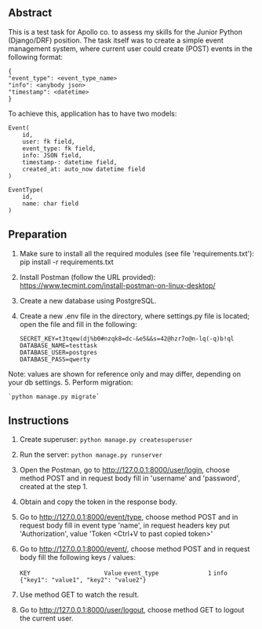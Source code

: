 Abstract
--------
This is a test task for Apollo co. to assess my skills for the Junior Python (Django/DRF) position.
The task itself was to create a simple event management system, where current user could create (POST) events in the following format:
    
    {
    "event_type": <event_type_name>
    "info": <anybody json>
    "timestamp": <datetime>
    }
    
To achieve this, application has to have two models:
    
    Event(
        id, 
        user: fk field, 
        event_type: fk field, 
        info: JSON field, 
        timestamp-: datetime field, 
        created_at: auto_now datetime field
    ) 
    
    EventType(
        id, 
        name: char field
    )

Preparation
----------
1. Make sure to install all the required modules (see file 'requirements.txt'):
pip install -r requirements.txt
2. Install Postman (follow the URL provided):
https://www.tecmint.com/install-postman-on-linux-desktop/
3. Create a new database using PostgreSQL.
4. Create a new .env file in the directory, where settings.py file is located; open the file and fill in the following:
    
    `SECRET_KEY=t3tqew(dj%b0#nzqk8=dc-&e5&&s=42@hzr7o@n-lq(-q)b!ql`  
    `DATABASE_NAME=testtask`  
    `DATABASE_USER=postgres`  
    `DATABASE_PASS=qwerty`  
    
Note: values are shown for reference only and may differ, depending on your db settings. 
5. Perform migration:

    `python manage.py migrate`

Instructions
------------
1. Create superuser:
    `python manage.py createsuperuser`
2. Run the server:
    `python manage.py runserver`
3. Open the Postman, go to http://127.0.0.1:8000/user/login, choose method POST and in request body fill in 'username' and 'password', created at the step 1.
4. Obtain and copy the token in the response body.
5. Go to http://127.0.0.1:8000/event/type, choose method POST and in request body fill in event type 'name', in request headers key put 'Authorization', value 'Token <Ctrl+V to past copied token>'
6. Go to http://127.0.0.1:8000/event/, choose method POST and in request body fill the following keys / values:
    
    `KEY                     Value`
    `event_type              1`
    `info                    {"key1": "value1", "key2": "value2"}`
    
7. Use method GET to watch the result.
8. Go to http://127.0.0.1:8000/user/logout, choose method GET to logout the current user.


